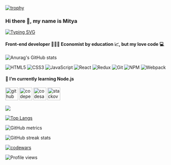 [![trophy](https://github-profile-trophy.vercel.app/?username=PartyZzzan77&theme=monokai)](https://github.com/PartyZzzan77/github-profile-trophy)

### Hi there 👋, my name is Mitya

[![Typing SVG](https://readme-typing-svg.herokuapp.com?color=%233AC254&size=25&vCenter=true&lines=Front-end+developer)](https://git.io/typing-svg)

#### Front-end developer 🧑🏻‍💻 Economist by education 📈, but my love code 💻

![Anurag's GitHub stats](https://github-readme-stats.vercel.app/api?username=PartyZzzan77&theme=dark&show_icons=true)

![HTML5](https://img.shields.io/badge/html5-%23E34F26.svg?style=for-the-badge&logo=html5&logoColor=white)
![CSS3](https://img.shields.io/badge/css3-%231572B6.svg?style=for-the-badge&logo=css3&logoColor=white)
![JavaScript](https://img.shields.io/badge/javascript-%23323330.svg?style=for-the-badge&logo=javascript&logoColor=%23F7DF1E)
![React](https://img.shields.io/badge/react-%2320232a.svg?style=for-the-badge&logo=react&logoColor=%2361DAFB)
![Redux](https://img.shields.io/badge/redux-%23593d88.svg?style=for-the-badge&logo=redux&logoColor=white)
![Git](https://img.shields.io/badge/git-%23F05033.svg?style=for-the-badge&logo=git&logoColor=white)
![NPM](https://img.shields.io/badge/NPM-%23000000.svg?style=for-the-badge&logo=npm&logoColor=white)
![Webpack](https://img.shields.io/badge/webpack-%238DD6F9.svg?style=for-the-badge&logo=webpack&logoColor=black)

#### 🌱 I’m currently learning Node.js 

[<img src='https://cdn.jsdelivr.net/npm/simple-icons@3.0.1/icons/github.svg' alt='github' height='40'>](https://github.com/PartyZzzan77)  [<img src='https://cdn.jsdelivr.net/npm/simple-icons@3.0.1/icons/codepen.svg' alt='codepen' height='40'>](https://codepen.io/PartyZzzan77)  [<img src='https://cdn.jsdelivr.net/npm/simple-icons@3.0.1/icons/codesandbox.svg' alt='codesandbox' height='40'>](https://codesandbox.io/u/PartyZzzan77)  [<img src='https://cdn.jsdelivr.net/npm/simple-icons@3.0.1/icons/stackoverflow.svg' alt='stackoverflow' height='40'>](https://stackoverflow.com/users/17221951)  

![](https://github-profile-summary-cards.vercel.app/api/cards/profile-details?username=PartyZzzan77&theme=solarized_dark)

[![Top Langs](https://github-readme-stats.vercel.app/api/top-langs/?username=PartyZzzan77)](https://github.com/anuraghazra/github-readme-stats)

![GitHub metrics](https://metrics.lecoq.io/PartyZzzan77)  

![GitHub streak stats](https://github-readme-streak-stats.herokuapp.com/?user=PartyZzzan77)  

[![codewars](https://www.codewars.com/users/PartyZzzan77/badges/large)](https://www.codewars.com/users/PartyZzzan77) 

![Profile views](https://gpvc.arturio.dev/PartyZzzan77)  
